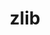 ---
title: "zlib"
layout: cache
categories: [package, v0.21.1]
meta: {"versions": ["1.3"], "compilers": ["cce@=15.0.1", "gcc@=11.4.0"], "oss": ["rhel8", "ubuntu20.04"], "platforms": ["linux"], "targets": ["neoverse_v1", "zen4"], "stacks": ["e4s-cray-rhel", "e4s-neoverse_v1", "root"], "num_specs": 2, "num_specs_by_stack": {"e4s-cray-rhel": 1, "root": 2, "e4s-neoverse_v1": 1}}
spec_details: [{"hash": "wb3vqgcpcml5kybhgphskcdoobhp7sfp", "compiler": "cce@=15.0.1", "versions": ["1.3"], "os": "rhel8", "platform": "linux", "target": "zen4", "variants": ["build_system=makefile", "+optimize", "+pic", "+shared"], "stacks": ["e4s-cray-rhel", "root"], "size": "-", "tarball": "https://binaries.spack.io/v0.21.1/build_cache/linux-rhel8-zen4/cce-15.0.1/zlib-1.3/linux-rhel8-zen4-cce-15.0.1-zlib-1.3-wb3vqgcpcml5kybhgphskcdoobhp7sfp.spack"}, {"hash": "crcq3p2rshgslfenkjmpsdycpygzrsoz", "compiler": "gcc@=11.4.0", "versions": ["1.3"], "os": "ubuntu20.04", "platform": "linux", "target": "neoverse_v1", "variants": ["build_system=makefile", "+optimize", "+pic", "+shared"], "stacks": ["e4s-neoverse_v1", "root"], "size": "-", "tarball": "https://binaries.spack.io/v0.21.1/build_cache/linux-ubuntu20.04-neoverse_v1/gcc-11.4.0/zlib-1.3/linux-ubuntu20.04-neoverse_v1-gcc-11.4.0-zlib-1.3-crcq3p2rshgslfenkjmpsdycpygzrsoz.spack"}]
---